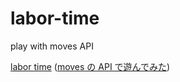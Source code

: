 labor-time
==========

play with moves API

[labor time](http://labortime.k1ch1.com)
([moves の API で遊んでみた](http://m0t0k1ch1st0ry.com/blog/2013/08/29/moves-api))
